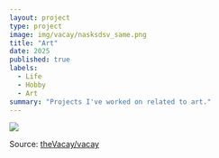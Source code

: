 ```yaml
---
layout: project
type: project
image: img/vacay/nasksdsv_same.png
title: "Art"
date: 2025
published: true
labels:
  - Life
  - Hobby
  - Art
summary: "Projects I've worked on related to art."
---
```


<img class="img-fluid" src="../img/vacay/vacay-home-page.png">

 
Source: <a href="https://github.com/theVacay/vacay">theVacay/vacay</a>
